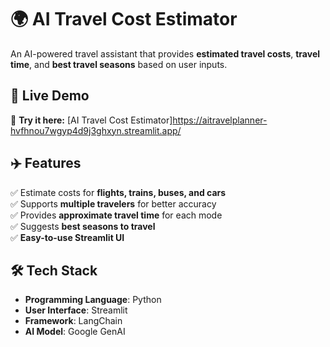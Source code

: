# 🌍 AI Travel Cost Estimator 

An AI-powered travel assistant that provides **estimated travel costs**, **travel time**, and **best travel seasons** based on user inputs.  

## 🚀 Live Demo  
🔗 **Try it here:** [AI Travel Cost Estimator]https://aitravelplanner-hvfhnou7wgyp4d9j3ghxyn.streamlit.app/  

## ✈️ Features  
✅ Estimate costs for **flights, trains, buses, and cars**  
✅ Supports **multiple travelers** for better accuracy  
✅ Provides **approximate travel time** for each mode  
✅ Suggests **best seasons to travel**  
✅ **Easy-to-use Streamlit UI**  

## 🛠 Tech Stack  
- **Programming Language**: Python
- **User Interface**: Streamlit
- **Framework**: LangChain
- **AI Model**: Google GenAI

